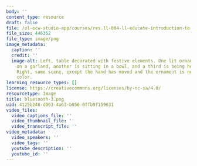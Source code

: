 ```yaml
---
body: ''
content_type: resource
draft: false
file: /ol-ocw-studio-app/courses/res.ll-004-ll-educate-introduction-to-engineering-concepts-spring-2022/bluetooth-3.png
file_size: 446352
file_type: image/png
image_metadata:
  caption: ''
  credit: ''
  image-alt: Left, table decorated with festive elements. One lit ornament is hanging
    on a garland, another is sitting in a bowl, and a third is being held in a hand.
    Right, same scene, except the hand has moved and the ornament is now a different
    color.
learning_resource_types: []
license: https://creativecommons.org/licenses/by-nc-sa/4.0/
resourcetype: Image
title: bluetooth-3.png
uid: 4125b246-d063-4a63-b056-0ffb9f159631
video_files:
  video_captions_file: ''
  video_thumbnail_file: ''
  video_transcript_file: ''
video_metadata:
  video_speakers: ''
  video_tags: ''
  youtube_description: ''
  youtube_id: ''
---
```

